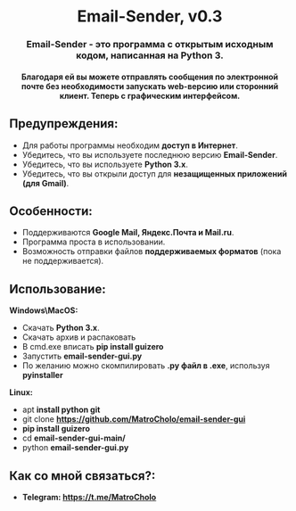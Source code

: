 <h1 align="center">Email-Sender, v0.3</h1>
<h3 align="center">Email-Sender - это программа с открытым исходным кодом, написанная на Python 3.</h3>
<h4 align="center">Благодаря ей вы можете отправлять сообщения по электронной почте без необходимости запускать web-версию или сторонний клиент. Теперь с графическим интерфейсом.</h4>


## Предупреждения:
- Для работы программы необходим **доступ в Интернет**.
- Убедитесь, что вы используете последнюю версию **Email-Sender**.
- Убедитесь, что вы используете **Python 3.x**.
- Убедитесь, что вы открыли доступ для **незащищенных приложений (для Gmail)**.

## Особенности:
- Поддерживаются **Google Mail, Яндекс.Почта и Mail.ru**.
- Программа проста в использовании.
- Возможность отправки файлов **поддерживаемых форматов** (пока не поддерживается).

## Использование:

**Windows\MacOS:**
- Скачать **Python 3.x**.
- Скачать архив и распаковать
- В cmd.exe вписать **pip install guizero**
- Запустить **email-sender-gui.py**
- По желанию можно скомпилировать **.py файл в .exe**, используя **pyinstaller**

**Linux:**
- apt **install python git**
- git clone **https://github.com/MatroCholo/email-sender-gui**
- **pip install guizero**
- cd **email-sender-gui-main/**
- python **email-sender-gui.py**

## Как со мной связаться?:
- **Telegram: https://t.me/MatroCholo**

